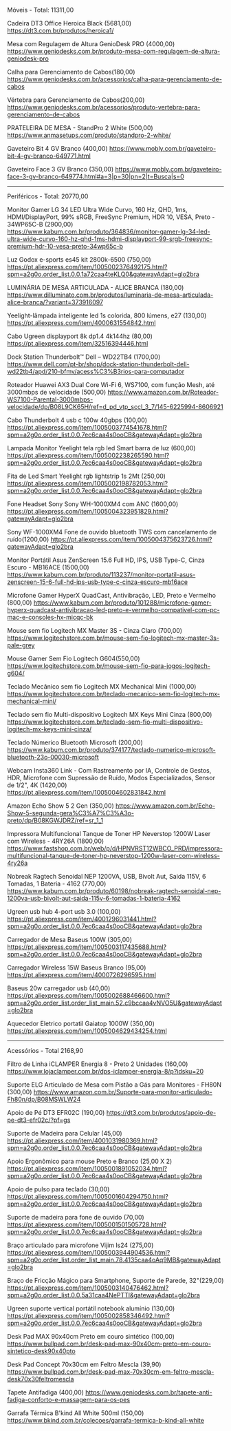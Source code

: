 Móveis - Total: 11311,00

Cadeira DT3 Office Heroica Black (5681,00)
https://dt3.com.br/produtos/heroica1/



Mesa com Regulagem de Altura GenioDesk PRO (4000,00)
https://www.geniodesks.com.br/produto-mesa-com-regulagem-de-altura-geniodesk-pro



Calha para Gerenciamento de Cabos(180,00)
https://www.geniodesks.com.br/acessorios/calha-para-gerenciamento-de-cabos



Vértebra para Gerenciamento de Cabos(200,00)
https://www.geniodesks.com.br/acessorios/produto-vertebra-para-gerenciamento-de-cabos



PRATELEIRA DE MESA - StandPro 2 White (500,00)
https://www.anmasetups.com/produto/standpro-2-white/



Gaveteiro Bit 4 GV Branco (400,00)
https://www.mobly.com.br/gaveteiro-bit-4-gv-branco-649771.html



Gaveteiro Face 3 GV Branco (350,00)
https://www.mobly.com.br/gaveteiro-face-3-gv-branco-649774.html#a=3|p=30|pn=2|t=Busca|s=0

------------------------------------------------------------------------------------------------------------
Periféricos - Total: 20770,00

Monitor Gamer LG 34 LED Ultra Wide Curvo, 160 Hz, QHD, 1ms, HDMI/DisplayPort, 99% sRGB, FreeSync Premium, HDR 10, VESA, Preto - 34WP65C-B (2900,00)
https://www.kabum.com.br/produto/364836/monitor-gamer-lg-34-led-ultra-wide-curvo-160-hz-qhd-1ms-hdmi-displayport-99-srgb-freesync-premium-hdr-10-vesa-preto-34wp65c-b



Luz Godox e-sports es45 kit 2800k-6500 (750,00)
https://pt.aliexpress.com/item/1005002376492175.html?spm=a2g0o.order_list.0.0.1a72caa4teKLQ0&gatewayAdapt=glo2bra



LUMINÁRIA DE MESA ARTICULADA - ALICE BRANCA (180,00)
https://www.dilluminato.com.br/produtos/luminaria-de-mesa-articulada-alice-branca/?variant=373916097



Yeelight-lâmpada inteligente led 1s colorida, 800 lúmens, e27 (130,00)
https://pt.aliexpress.com/item/4000631554842.html



Cabo Ugreen displayport 8k dp1.4 4k144hz (80,00)
https://pt.aliexpress.com/item/32516394446.html



Dock Station Thunderbolt™ Dell – WD22TB4 (1700,00)
https://www.dell.com/pt-br/shop/dock-station-thunderbolt-dell-wd22tb4/apd/210-bfmv/acess%C3%B3rios-para-computador



Roteador Huawei AX3 Dual Core Wi-Fi 6, WS7100, com função Mesh, até 3000mbps de velocidade (500,00)
https://www.amazon.com.br/Roteador-WS7100-Parental-3000mbps-velocidade/dp/B08L9CK65H/ref=d_pd_vtp_sccl_3_7/145-6225994-8606921



Cabo Thunderbolt 4 usb c 100w 40gbps (100,00)
https://pt.aliexpress.com/item/1005003774541678.html?spm=a2g0o.order_list.0.0.7ec6caa4s0ooCB&gatewayAdapt=glo2bra



Lampada Monitor Yeelight tela rgb led Smart barra de luz  (600,00)
https://pt.aliexpress.com/item/1005002238265590.html?spm=a2g0o.order_list.0.0.7ec6caa4s0ooCB&gatewayAdapt=glo2bra



Fita de Led Smart Yeelight rgb lightstrip 1s 2Mt (250,00)
https://pt.aliexpress.com/item/1005002198782053.html?spm=a2g0o.order_list.0.0.7ec6caa4s0ooCB&gatewayAdapt=glo2bra



Fone Headset Sony Sony WH-1000XM4 com ANC (1600,00)
https://pt.aliexpress.com/item/1005004323951829.html?gatewayAdapt=glo2bra



Sony WF-1000XM4 Fone de ouvido bluetooth TWS com cancelamento de ruído(1200,00)
https://pt.aliexpress.com/item/1005004375623726.html?gatewayAdapt=glo2bra



Monitor Portátil Asus ZenScreen 15.6 Full HD, IPS, USB Type-C, Cinza Escuro - MB16ACE (1500,00)
https://www.kabum.com.br/produto/113237/monitor-portatil-asus-zenscreen-15-6-full-hd-ips-usb-type-c-cinza-escuro-mb16ace



Microfone Gamer HyperX QuadCast, Antivibração, LED, Preto e Vermelho (800,00)
https://www.kabum.com.br/produto/101288/microfone-gamer-hyperx-quadcast-antivibracao-led-preto-e-vermelho-compativel-com-pc-mac-e-consoles-hx-micqc-bk



Mouse sem fio Logitech MX Master 3S - Cinza Claro (700,00)
https://www.logitechstore.com.br/mouse-sem-fio-logitech-mx-master-3s-pale-grey



Mouse Gamer Sem Fio Logitech G604(550,00)
https://www.logitechstore.com.br/mouse-sem-fio-para-jogos-logitech-g604/



Teclado Mecânico sem fio Logitech MX Mechanical Mini (1000,00)
https://www.logitechstore.com.br/teclado-mecanico-sem-fio-logitech-mx-mechanical-mini/



Teclado sem fio Multi-dispositivo Logitech MX Keys Mini Cinza (800,00)
https://www.logitechstore.com.br/teclado-sem-fio-multi-dispositivo-logitech-mx-keys-mini-cinza/



Teclado Númerico Bluetooth Microsoft (200,00)
https://www.kabum.com.br/produto/374177/teclado-numerico-microsoft-bluetooth-23o-00030-microsoft



Webcam Insta360 Link - Com Rastreamento por IA, Controle de Gestos, HDR, Microfone com Supressão de Ruído, Modos Especializados, Sensor de 1/2", 4K (1420,00)
https://pt.aliexpress.com/item/1005004602831842.html



Amazon Echo Show 5 2 Gen (350,00)
https://www.amazon.com.br/Echo-Show-5-segunda-gera%C3%A7%C3%A3o-preto/dp/B08KGWJDRZ/ref=sr_1_1



Impressora Multifuncional Tanque de Toner HP Neverstop 1200W Laser com Wireless - 4RY26A (1800,00)
https://www.fastshop.com.br/web/p/d/HPNVRST12WBCO_PRD/impressora-multifuncional-tanque-de-toner-hp-neverstop-1200w-laser-com-wireless-4ry26a



Nobreak Ragtech Senoidal NEP 1200VA, USB, Bivolt Aut, Saida 115V, 6 Tomadas, 1 Bateria - 4162 (770,00)
https://www.kabum.com.br/produto/60198/nobreak-ragtech-senoidal-nep-1200va-usb-bivolt-aut-saida-115v-6-tomadas-1-bateria-4162



Ugreen usb hub 4-port usb 3.0 (100,00)
https://pt.aliexpress.com/item/4001296031441.html?spm=a2g0o.order_list.0.0.7ec6caa4s0ooCB&gatewayAdapt=glo2bra



Carregador de Mesa Baseus 100W (305,00)
https://pt.aliexpress.com/item/1005003117435688.html?spm=a2g0o.order_list.0.0.7ec6caa4s0ooCB&gatewayAdapt=glo2bra



Carregador Wireless 15W Baseus Branco (95,00)
https://pt.aliexpress.com/item/4000726296595.html



Baseus 20w carregador usb (40,00)
https://pt.aliexpress.com/item/1005002688466600.html?spm=a2g0o.order_list.order_list_main.52.c9bccaa4vNVO5U&gatewayAdapt=glo2bra



Aquecedor Eletrico portatil Gaiatop 1000W (350,00)
https://pt.aliexpress.com/item/1005004629434254.html


------------------------------------------------------------------------------------------------------------

Acessórios - Total 2168,90

Filtro de Linha iCLAMPER Energia 8 - Preto 2 Unidades (160,00)
https://www.lojaclamper.com.br/dps-iclamper-energia-8/p?idsku=20



Suporte ELG Articulado de Mesa com Pistão a Gás para Monitores - FH80N (300,00)
https://www.amazon.com.br/Suporte-para-monitor-articulado-Fh80n/dp/B08MSWLW24



Apoio de Pé DT3 EFR02C (190,00)
https://dt3.com.br/produtos/apoio-de-pe-dt3-efr02c/?pf=gs



Suporte de Madeira para Celular (45,00)
https://pt.aliexpress.com/item/4001031980369.html?spm=a2g0o.order_list.0.0.7ec6caa4s0ooCB&gatewayAdapt=glo2bra



Apoio Ergonômico para mouse Preto e Branco (25,00 X 2)
https://pt.aliexpress.com/item/1005001891052034.html?spm=a2g0o.order_list.0.0.7ec6caa4s0ooCB&gatewayAdapt=glo2bra



Apoio de pulso para teclado (30,00)
https://pt.aliexpress.com/item/1005001604294750.html?spm=a2g0o.order_list.0.0.7ec6caa4s0ooCB&gatewayAdapt=glo2bra



Suporte de madeira para fone de ouvido (70,00)
https://pt.aliexpress.com/item/1005001501505728.html?spm=a2g0o.order_list.0.0.7ec6caa4s0ooCB&gatewayAdapt=glo2bra



Braço articulado para microfone Vijim ls24 (275,00)
https://pt.aliexpress.com/item/1005003944904536.html?spm=a2g0o.order_list.order_list_main.78.4135caa4oAq9MB&gatewayAdapt=glo2bra



 Braço de Fricção Mágico para Smartphone, Suporte de Parede, 32"(229,00)
https://pt.aliexpress.com/item/1005003140476462.html?spm=a2g0o.order_list.0.0.5a31caa4NePTTl&gatewayAdapt=glo2bra



Ugreen suporte vertical portátil notebook  alumínio (130,00)
https://pt.aliexpress.com/item/1005002858346492.html?spm=a2g0o.order_list.0.0.7ec6caa4s0ooCB&gatewayAdapt=glo2bra



Desk Pad MAX 90x40cm Preto em couro sintético (100,00)
https://www.bullpad.com.br/desk-pad-max-90x40cm-preto-em-couro-sintetico-desk90x40pto



Desk Pad Concept 70x30cm em Feltro Mescla (39,90)
https://www.bullpad.com.br/desk-pad-max-70x30cm-em-feltro-mescla-desk70x30feltromescla



Tapete Antifadiga (400,00)
https://www.geniodesks.com.br/tapete-anti-fadiga-conforto-e-massagem-para-os-pes



Garrafa Térmica B'kind All White 500ml (150,00)
https://www.bkind.com.br/colecoes/garrafa-termica-b-kind-all-white


